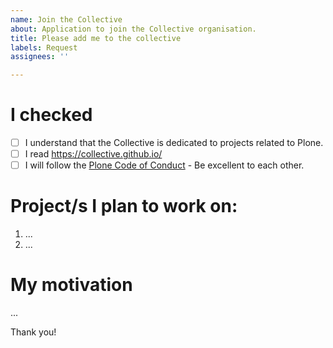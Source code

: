 ```yaml
---
name: Join the Collective
about: Application to join the Collective organisation.
title: Please add me to the collective
labels: Request
assignees: ''

---
```


# I checked

- [ ] I understand that the Collective is dedicated to projects related to Plone.
- [ ] I read https://collective.github.io/
- [ ] I will follow the [Plone Code of Conduct](https://plone.org/foundation/about/materials/foundation-resolutions/code-of-conduct) - Be excellent to each other.

# Project/s I plan to work on:

1. ...
2. ...

# My motivation

...

Thank you!
